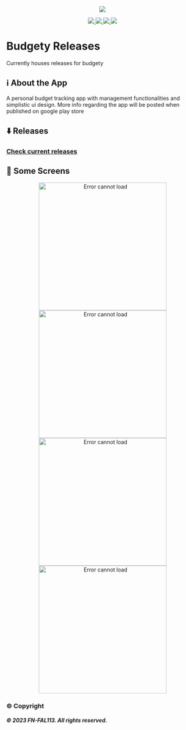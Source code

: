 <p align="center">
  <img src="https://user-images.githubusercontent.com/88238718/219577008-d2cb3733-6615-44ca-98f9-eebaec58f630.png">
</p>
<p align="center">
  <a href="https://github.com/FN-FAL113/Budgety/issues">
    <img src="https://img.shields.io/github/issues/FN-FAL113/github-readme-steam-status"/> 
  </a>
  <a href="https://github.com/FN-FAL113/Budgety/pulls">
    <img src="https://img.shields.io/github/issues-pr/FN-FAL113/github-readme-steam-status"/> 
  </a>
  <a href="https://github.com/FN-FAL113/Budgety/network/members">
    <img src="https://img.shields.io/github/forks/FN-FAL113/github-readme-steam-status"/> 
  </a>  
  <a href="https://github.com/FN-FAL113/Budgety/stargazers">
    <img src="https://img.shields.io/github/stars/FN-FAL113/github-readme-steam-status"/> 
  </a>
</p>

# Budgety Releases
Currently houses releases for budgety<br/>

## :information_source: About the App
A personal budget tracking app with management functionalities and simplistic ui design. More info regarding the app will be posted when published on google play store

## :arrow_down: Releases
### [Check current releases](https://github.com/FN-FAL113/Budgety-Releases/releases)

## :iphone: Some Screens
<p align="center">
    <img width="335" src="https://user-images.githubusercontent.com/88238718/219651340-144b9afc-4e1c-4234-ae72-5e45ebdaae9e.png" alt="Error cannot load">
    <img width="335" src="https://user-images.githubusercontent.com/88238718/219651365-0b290408-ae89-41ac-ac7a-fca88ab3564a.png" alt="Error cannot load">
    <img width="335" src="https://user-images.githubusercontent.com/88238718/219651375-37120371-91e5-4d59-ab7b-cee1e186bc4a.png" alt="Error cannot load">
    <img width="335" src="https://user-images.githubusercontent.com/88238718/219651392-4d5dbce7-f1b2-46f5-8350-24cc6222a2dd.png" alt="Error cannot load">
</p>



### :copyright: Copyright
##### © 2023 FN-FAL113. All rights reserved.
